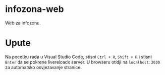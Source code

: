 # infozona-web

Web za infozonu.

# Upute

Na pocetku rada u Visual Studio Code, stisni `Ctrl + R`, `Shift + R` i stisni `Enter` da se pokrene livereloadx server.
U browseru otidji na `localhost:3030` za automatsko osvjezavanje stranice.
